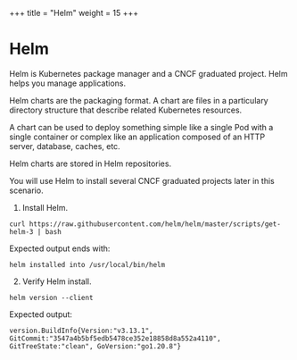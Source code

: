 +++
title = "Helm"
weight = 15
+++

# Helm

Helm is Kubernetes package manager and a CNCF graduated project. Helm helps you manage applications.

Helm charts are the packaging format. A chart are files in a particulary directory structure that describe related Kubernetes resources.

A chart can be used to deploy something simple like a single Pod with a single container or complex like an application composed of an HTTP server, database, caches, etc.

Helm charts are stored in Helm repositories.

You will use Helm to install several CNCF graduated projects later in this scenario.

1. Install Helm.

```ctr:kubernetes
curl https://raw.githubusercontent.com/helm/helm/master/scripts/get-helm-3 | bash
```

Expected output ends with:

```shell
helm installed into /usr/local/bin/helm
```

2. Verify Helm install.

```ctr:kubernetes
helm version --client
```

Expected output:

```shell
version.BuildInfo{Version:"v3.13.1", GitCommit:"3547a4b5bf5edb5478ce352e18858d8a552a4110", GitTreeState:"clean", GoVersion:"go1.20.8"}
```



